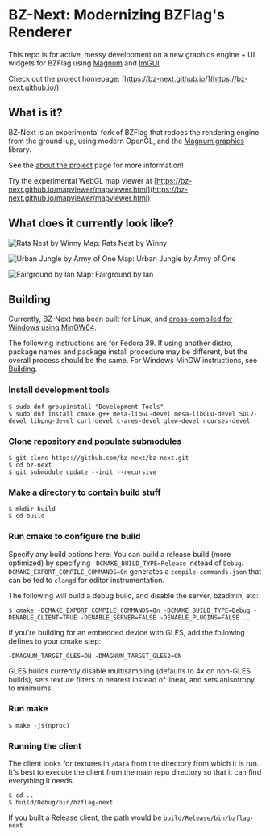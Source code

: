 # BZ-Next: Modernizing BZFlag's Renderer

This repo is for active, messy development on a new graphics engine + UI widgets for BZFlag using [Magnum](https://github.com/mosra/magnum) and [ImGUI](https://github.com/ocornut/imgui)

Check out the project homepage: [https://bz-next.github.io/](https://bz-next.github.io/)
## What is it?

BZ-Next is an experimental fork of BZFlag that redoes the rendering engine from the ground-up, using modern OpenGL, and the [Magnum graphics](https://github.com/mosra/magnum) library.

See the [about the project](https://bz-next.github.io/about) page for more information!

Try the experimental WebGL map viewer at [https://bz-next.github.io/mapviewer/mapviewer.html](https://bz-next.github.io/mapviewer/mapviewer.html)

## What does it currently look like?

![Rats Nest by Winny](https://bz-next.github.io/assets/img/screen0.jpg)
Map: Rats Nest by Winny

![Urban Jungle by Army of One](https://bz-next.github.io/assets/img/screen1.jpg)
Map: Urban Jungle by Army of One

![Fairground by Ian](https://bz-next.github.io/assets/img/screen2.jpg)
Map: Fairground by Ian

## Building

Currently, BZ-Next has been built for Linux, and [cross-compiled for Windows using MinGW64](https://bz-next.github.io/building/).

The following instructions are for Fedora 39. If using another distro, package names and package install procedure may be different, but the overall process should be the same. For Windows MinGW instructions, see [Building](https://bz-next.github.io/building/).

### Install development tools

```
$ sudo dnf groupinstall "Development Tools"
$ sudo dnf install cmake g++ mesa-libGL-devel mesa-libGLU-devel SDL2-devel libpng-devel curl-devel c-ares-devel glew-devel ncurses-devel
```

### Clone repository and populate submodules

```
$ git clone https://github.com/bz-next/bz-next.git
$ cd bz-next
$ git submodule update --init --recursive
```

### Make a directory to contain build stuff

```
$ mkdir build
$ cd build
```

### Run cmake to configure the build

Specify any build options here. You can build a release build (more optimized) by specifying `-DCMAKE_BUILD_TYPE=Release` instead of `Debug`. `-DCMAKE_EXPORT_COMPILE_COMMANDS=On` generates a `compile-commands.json` that can be fed to `clangd` for editor instrumentation.

The following will build a debug build, and disable the server, bzadmin, etc:

```
$ cmake -DCMAKE_EXPORT_COMPILE_COMMANDS=On -DCMAKE_BUILD_TYPE=Debug -DENABLE_CLIENT=TRUE -DENABLE_SERVER=FALSE -DENABLE_PLUGINS=FALSE ..
```

If you're building for an embedded device with GLES, add the following defines to your cmake step:

```
-DMAGNUM_TARGET_GLES=ON -DMAGNUM_TARGET_GLES2=ON
```

GLES builds currently disable multisampling (defaults to 4x on non-GLES builds), sets texture filters to nearest instead of linear, and sets anisotropy to minimums.

### Run make

```
$ make -j$(nproc)
```

### Running the client

The client looks for textures in `/data` from the directory from which it is run. It's best to execute the client from the main repo directory so that it can find everything it needs.

```
$ cd ..
$ build/Debug/bin/bzflag-next
```

If you built a Release client, the path would be `build/Release/bin/bzflag-next`